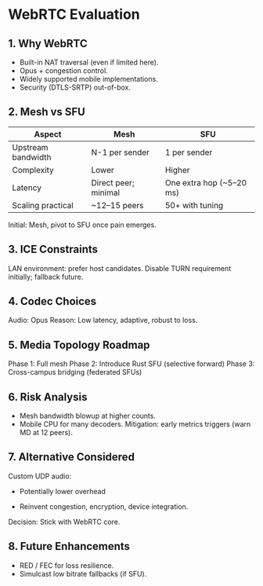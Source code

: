 # WebRTC Evaluation

## 1. Why WebRTC
- Built-in NAT traversal (even if limited here).
- Opus + congestion control.
- Widely supported mobile implementations.
- Security (DTLS-SRTP) out-of-box.

## 2. Mesh vs SFU
| Aspect | Mesh | SFU |
|--------|------|-----|
| Upstream bandwidth | N-1 per sender | 1 per sender |
| Complexity | Lower | Higher |
| Latency | Direct peer; minimal | One extra hop (~5–20 ms) |
| Scaling practical | ~12–15 peers | 50+ with tuning |

Initial: Mesh, pivot to SFU once pain emerges.

## 3. ICE Constraints
LAN environment: prefer host candidates.
Disable TURN requirement initially; fallback future.

## 4. Codec Choices
Audio: Opus
Reason: Low latency, adaptive, robust to loss.

## 5. Media Topology Roadmap
Phase 1: Full mesh
Phase 2: Introduce Rust SFU (selective forward)
Phase 3: Cross-campus bridging (federated SFUs)

## 6. Risk Analysis
- Mesh bandwidth blowup at higher counts.
- Mobile CPU for many decoders.
Mitigation: early metrics triggers (warn MD at 12 peers).

## 7. Alternative Considered
Custom UDP audio:
+ Potentially lower overhead
- Reinvent congestion, encryption, device integration.

Decision: Stick with WebRTC core.

## 8. Future Enhancements
- RED / FEC for loss resilience.
- Simulcast low bitrate fallbacks (if SFU).